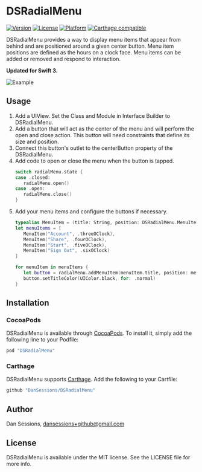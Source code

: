 # DSRadialMenu

[![Version](https://img.shields.io/cocoapods/v/DSRadialMenu.svg?style=flat)](http://cocoapods.org/pods/DSRadialMenu)
[![License](https://img.shields.io/cocoapods/l/DSRadialMenu.svg?style=flat)](http://cocoapods.org/pods/DSRadialMenu)
[![Platform](https://img.shields.io/cocoapods/p/DSRadialMenu.svg?style=flat)](http://cocoapods.org/pods/DSRadialMenu)
[![Carthage compatible](https://img.shields.io/badge/Carthage-compatible-4BC51D.svg?style=flat)](https://github.com/Carthage/Carthage)

DSRadialMenu provides a way to display menu items that appear from behind and are positioned around a given center button. Menu item positions are defined as the hours on a clock face. Menu items can be added or removed and respond to interaction.

<b>Updated for Swift 3.</b>

![Example](http://i.imgur.com/nRxR3h3.gif)

## Usage

1. Add a UIView. Set the Class and Module in Interface Builder to DSRadialMenu.
2. Add a button that will act as the center of the menu and will perform the open and close action. This button will need constraints that define its size and position.
3. Connect this button's outlet to the centerButton property of the DSRadialMenu.
4. Add code to open or close the menu when the button is tapped.
   ```swift
   switch radialMenu.state {
   case .closed:
      radialMenu.open()
   case .open:
      radialMenu.close()
   }
   ```
5. Add your menu items and configure the buttons if necessary.
   ```swift
   typealias MenuItem = (title: String, position: DSRadialMenu.MenuItemPosition)
   let menuItems = [
      MenuItem("Account", .threeOClock),
      MenuItem("Share", .fourOClock),
      MenuItem("Start", .fiveOClock),
      MenuItem("Sign Out", .sixOClock)
   ]

   for menuItem in menuItems {
      let button = radialMenu.addMenuItem(menuItem.title, position: menuItem.position)
      button.setTitleColor(UIColor.black, for: .normal)
   }
   ```

## Installation

### CocoaPods
DSRadialMenu is available through [CocoaPods](http://cocoapods.org). To install
it, simply add the following line to your Podfile:

```ruby
pod "DSRadialMenu"
```
### Carthage
DSRadialMenu supports [Carthage](https://github.com/Carthage/Carthage). Add the following to your Cartfile:
```ruby
github "DanSessions/DSRadialMenu"
```

## Author

Dan Sessions, dansessions+github@gmail.com

## License

DSRadialMenu is available under the MIT license. See the LICENSE file for more info.


